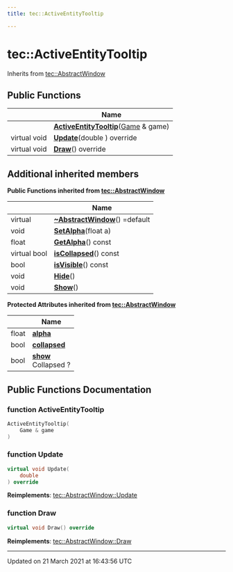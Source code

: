 ```yaml
---
title: tec::ActiveEntityTooltip

---
```


# tec::ActiveEntityTooltip



Inherits from [tec::AbstractWindow](/engine/Classes/classtec_1_1_abstract_window/)

## Public Functions

|                | Name           |
| -------------- | -------------- |
| | **[ActiveEntityTooltip](/engine/Classes/classtec_1_1_active_entity_tooltip/#function-activeentitytooltip)**([Game](/engine/Classes/classtec_1_1_game/) & game) |
| virtual void | **[Update](/engine/Classes/classtec_1_1_active_entity_tooltip/#function-update)**(double ) override |
| virtual void | **[Draw](/engine/Classes/classtec_1_1_active_entity_tooltip/#function-draw)**() override |

## Additional inherited members

**Public Functions inherited from [tec::AbstractWindow](/engine/Classes/classtec_1_1_abstract_window/)**

|                | Name           |
| -------------- | -------------- |
| virtual | **[~AbstractWindow](/engine/Classes/classtec_1_1_abstract_window/#function-~abstractwindow)**() =default |
| void | **[SetAlpha](/engine/Classes/classtec_1_1_abstract_window/#function-setalpha)**(float a) |
| float | **[GetAlpha](/engine/Classes/classtec_1_1_abstract_window/#function-getalpha)**() const |
| virtual bool | **[isCollapsed](/engine/Classes/classtec_1_1_abstract_window/#function-iscollapsed)**() const |
| bool | **[isVisible](/engine/Classes/classtec_1_1_abstract_window/#function-isvisible)**() const |
| void | **[Hide](/engine/Classes/classtec_1_1_abstract_window/#function-hide)**() |
| void | **[Show](/engine/Classes/classtec_1_1_abstract_window/#function-show)**() |

**Protected Attributes inherited from [tec::AbstractWindow](/engine/Classes/classtec_1_1_abstract_window/)**

|                | Name           |
| -------------- | -------------- |
| float | **[alpha](/engine/Classes/classtec_1_1_abstract_window/#variable-alpha)**  |
| bool | **[collapsed](/engine/Classes/classtec_1_1_abstract_window/#variable-collapsed)**  |
| bool | **[show](/engine/Classes/classtec_1_1_abstract_window/#variable-show)** <br>Collapsed ?  |


## Public Functions Documentation

### function ActiveEntityTooltip

```cpp
ActiveEntityTooltip(
    Game & game
)
```


### function Update

```cpp
virtual void Update(
    double 
) override
```


**Reimplements**: [tec::AbstractWindow::Update](/engine/Classes/classtec_1_1_abstract_window/#function-update)


### function Draw

```cpp
virtual void Draw() override
```


**Reimplements**: [tec::AbstractWindow::Draw](/engine/Classes/classtec_1_1_abstract_window/#function-draw)


-------------------------------

Updated on 21 March 2021 at 16:43:56 UTC